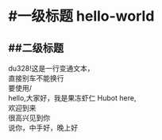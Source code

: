 #一级标题 hello-world<br>
===
##二级标题<br>
--
du328!这是一行变通文本，<br>
直接别车不能换行<br>
要使用/<br>
        hello,大家好，我是果冻虾仁
Hubot here,<br>
        欢迎到来<br>
        很高兴见到你<br>
        说你，中手好，晚上好
